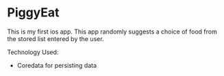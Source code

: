 # PiggyEat
This is my first ios app.
This app randomly suggests a choice of food from the stored list entered by the user.

Technology Used:
* Coredata for persisting data


